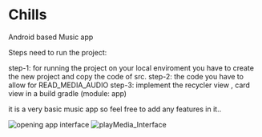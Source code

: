 # Chills
Android based Music app

Steps need to run the project:

step-1: for running the project on your local enviroment you have to create the new project and copy the code of src.
step-2: the code you have to allow for READ_MEDIA_AUDIO 
step-3: implement the  recycler view , card view in a build gradle (module: app)

it is a very basic music app so feel free to add any features in it..



![opening app interface](https://github.com/Sachinkrvis/Chills/assets/96612488/fc0bc1a2-b300-4ff0-97b7-f0bcea8b4256)
![playMedia_Interface](https://github.com/Sachinkrvis/Chills/assets/96612488/9e18eb8f-5141-4548-bde3-0cc5e6114388)
